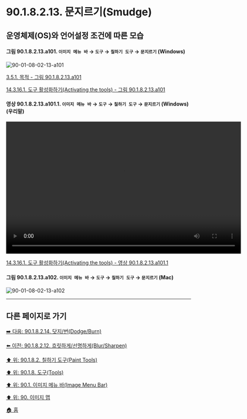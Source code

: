 # 90.1.8.2.13. 문지르기(Smudge)
## 운영체제(OS)와 언어설정 조건에 따른 모습

<a id="90-01-08-02-13-a101"></a>

#### 그림 90.1.8.2.13.a101. `이미지 메뉴 바` → `도구` → `칠하기 도구` → `문지르기` (Windows)
![90-01-08-02-13-a101](https://github.com/wonder13662/gimp/assets/15767104/86a6aeab-e50f-4204-b5ba-5419ed668bfd)

[3.5.1. 목적 - 그림 90.1.8.2.13.a101](./03-05-01-intention.md#90-01-08-02-13-a101)

[14.3.16.1. 도구 활성화하기(Activating the tools) - 그림 90.1.8.2.13.a101](./14-03-16-01-activating_the_tool.md#90-01-08-02-13-a101)

<a id="90-01-08-02-13-a101-01"></a>

#### 영상 90.1.8.2.13.a101.1. `이미지 메뉴 바` → `도구` → `칠하기 도구` → `문지르기` (Windows) (우리말)
<video controls="controls" width="640" height="360" src="https://github.com/wonder13662/gimp/assets/15767104/65386e47-672c-4896-b24d-bee3b6ed3712"></video>

[14.3.16.1. 도구 활성화하기(Activating the tools) - 영상 90.1.8.2.13.a101.1](./14-03-16-01-activating_the_tool.md#90-01-08-02-13-a101-01)

<a id="90-01-08-02-13-a102"></a>

#### 그림 90.1.8.2.13.a102. `이미지 메뉴 바` → `도구` → `칠하기 도구` → `문지르기` (Mac)
![90-01-08-02-13-a102](https://github.com/wonder13662/gimp/assets/15767104/a2979a0b-df80-4aea-a4a4-5853016abad2)

***

## 다른 페이지로 가기

[➡️ 다음: 90.1.8.2.14. 닷지/번(Dodge/Burn)](./90-01-08-02-14-dodge_burn.md)

[⬅️ 이전: 90.1.8.2.12. 흐릿하게/선명하게(Blur/Sharpen)](./90-01-08-02-12-blur_sharpen.md)

[⬆️ 위: 90.1.8.2. 칠하기 도구(Paint Tools)](./90-01-08-02-00-paint_tools.md)

[⬆️ 위: 90.1.8. 도구(Tools)](./90-01-08-00-tools.md)

[⬆️ 위: 90.1. 이미지 메뉴 바(Image Menu Bar)](./90-01-00-image-menu-bar.md)

[⬆️ 위: 90. 이미지 맵](./90-00-image-map.md)

[🏠 홈](./00-home.md)
